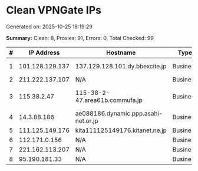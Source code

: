 # Clean VPNGate IPs
Generated on: 2025-10-25 18:19:29

**Summary:** Clean: 8, Proxies: 91, Errors: 0, Total Checked: 99

| # | IP Address | Hostname | Type | Country | Provider |
|---|------------|----------|------|---------|----------|
| 1 | 101.128.129.137 | 137.129.128.101.dy.bbexcite.jp | Business | JP | Internet Initiative Japan Inc. |
| 2 | 211.222.137.107 | N/A | Business | KR | Korea Telecom |
| 3 | 115.38.2.47 | 115-38-2-47.area61b.commufa.jp | Business | JP | Chubu Telecommunications Company, Inc. |
| 4 | 14.3.88.186 | ae088186.dynamic.ppp.asahi-net.or.jp | Business | JP | Asahi Net |
| 5 | 111.125.149.176 | kita111125149176.kitanet.ne.jp | Business | JP | JCOM Co., Ltd. |
| 6 | 112.171.0.156 | N/A | Business | KR | Korea Telecom |
| 7 | 221.162.113.207 | N/A | Business | KR | Korea Telecom |
| 8 | 95.190.181.33 | N/A | Business | RU | PJSC Rostelecom |
